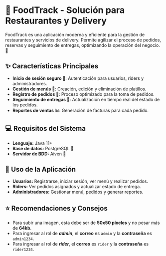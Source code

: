 # 🍔 FoodTrack - Solución para Restaurantes y Delivery

FoodTrack es una aplicación moderna y eficiente para la gestión de restaurantes y servicios de delivery. Permite agilizar el proceso de pedidos, reservas y seguimiento de entregas, optimizando la operación del negocio. 🚀

## ✨ Características Principales

- **Inicio de sesión seguro 🔐**: Autenticación para usuarios, riders y administradores.
- **Gestión de menús 📜**: Creación, edición y eliminación de platillos.
- **Registro de pedidos 🛒**: Proceso optimizado para la toma de pedidos.
- **Seguimiento de entregas 🛵**: Actualización en tiempo real del estado de los pedidos.
- **Reportes de ventas 📊**: Generación de facturas para cada pedido.

## 💻 Requisitos del Sistema

- **Lenguaje:** Java 11+
- **Base de datos:** PostgreSQL 📀
- **Servidor de BDD:** Aiven 🦀

## 📖 Uso de la Aplicación

- **Usuarios:** Registrarse, iniciar sesión, ver menú y realizar pedidos.
- **Riders:** Ver pedidos asignados y actualizar estado de entrega.
- **Administradores:** Gestionar menú, pedidos y generar reportes.

## ⭐ Recomendaciones y Consejos

- Para subir una imagen, esta debe ser de **50x50 píxeles** y no pesar más de **64kb**.
- Para ingresar al rol de ***admin***, el **correo** es `admin` y la **contraseña** es `admin1234`.
- Para ingresar al rol de ***rider***, el **correo** es `rider` y la **contraseña** es `rider1234`.


